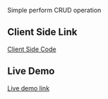 Simple perform CRUD operation

## Client Side Link
[Client Side Code](https://github.com/rejaul48/crud-operation-client-side)

## Live Demo
[Live demo link](https://user-management-817bd.web.app/)
